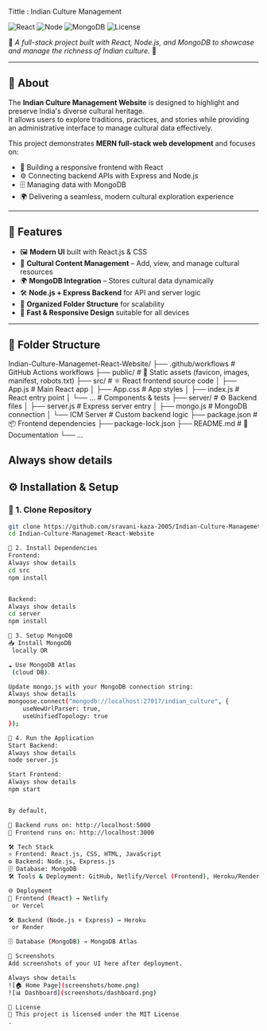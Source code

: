 Tittle : Indian Culture Management

![React](https://img.shields.io/badge/Frontend-ReactJS-blue) 
![Node](https://img.shields.io/badge/Backend-NodeJS-green) 
![MongoDB](https://img.shields.io/badge/Database-MongoDB-brightgreen) 
![License](https://img.shields.io/badge/License-MIT-yellow)  

🌸 _A full-stack project built with React, Node.js, and MongoDB to showcase and manage the richness of Indian culture._ 🌸  

---

## 📖 About  
The **Indian Culture Management Website** is designed to highlight and preserve India's diverse cultural heritage.  
It allows users to explore traditions, practices, and stories while providing an administrative interface to manage cultural data effectively.  

This project demonstrates **MERN full-stack web development** and focuses on:  
- 🎨 Building a responsive frontend with React  
- ⚙️ Connecting backend APIs with Express and Node.js  
- 🗄 Managing data with MongoDB  
- 🌍 Delivering a seamless, modern cultural exploration experience  

---

## 🚀 Features  
- 🖼 **Modern UI** built with React.js & CSS  
- 📖 **Cultural Content Management** – Add, view, and manage cultural resources  
- 🌍 **MongoDB Integration** – Stores cultural data dynamically  
- 🛠 **Node.js + Express Backend** for API and server logic  
- 📂 **Organized Folder Structure** for scalability  
- 📱 **Fast & Responsive Design** suitable for all devices  

---

## 📂 Folder Structure  
Indian-Culture-Managemet-React-Website/
├── .github/workflows # GitHub Actions workflows
├── public/ # 🎨 Static assets (favicon, images, manifest, robots.txt)
├── src/ # ⚛️ React frontend source code
│ ├── App.js # Main React app
│ ├── App.css # App styles
│ ├── index.js # React entry point
│ └── ... # Components & tests
├── server/ # ⚙️ Backend files
│ ├── server.js # Express server entry
│ ├── mongo.js # MongoDB connection
│ └── ICM Server # Custom backend logic
├── package.json # 📦 Frontend dependencies
├── package-lock.json
├── README.md # 📘 Documentation
└── ...

Always show details
---
## ⚙️ Installation & Setup  

### 🔹 1. Clone Repository  
```bash
git clone https://github.com/sravani-kaza-2005/Indian-Culture-Managemet-React-Website.git
cd Indian-Culture-Managemet-React-Website

🔹 2. Install Dependencies
Frontend:
Always show details
cd src
npm install


Backend:
Always show details
cd server
npm install

🔹 3. Setup MongoDB
📥 Install MongoDB
 locally OR

☁️ Use MongoDB Atlas
 (cloud DB).

Update mongo.js with your MongoDB connection string:
Always show details
mongoose.connect("mongodb://localhost:27017/indian_culture", {
    useNewUrlParser: true,
    useUnifiedTopology: true
});

🔹 4. Run the Application
Start Backend:
Always show details
node server.js

Start Frontend:
Always show details
npm start


By default,

🔗 Backend runs on: http://localhost:5000
🔗 Frontend runs on: http://localhost:3000

🛠 Tech Stack
⚛️ Frontend: React.js, CSS, HTML, JavaScript
⚙️ Backend: Node.js, Express.js
🗄 Database: MongoDB
🛠 Tools & Deployment: GitHub, Netlify/Vercel (Frontend), Heroku/Render (Backend)

🌐 Deployment
🚀 Frontend (React) → Netlify
 or Vercel

🛠 Backend (Node.js + Express) → Heroku
 or Render

🗄 Database (MongoDB) → MongoDB Atlas

📸 Screenshots
Add screenshots of your UI here after deployment.

Always show details
![🏠 Home Page](screenshots/home.png)  
![📊 Dashboard](screenshots/dashboard.png)

📜 License
📌 This project is licensed under the MIT License
.
